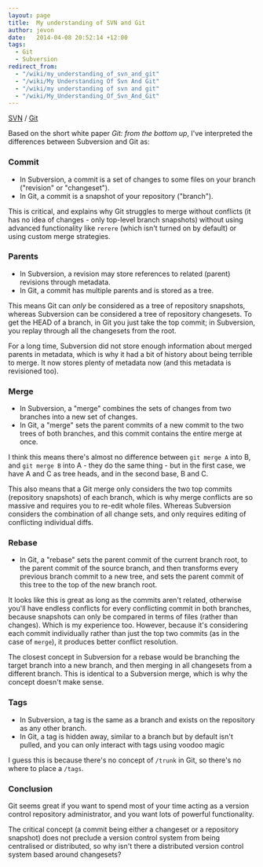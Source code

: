 ```yaml
---
layout: page
title:  My understanding of SVN and Git
author: jevon
date:   2014-04-08 20:52:14 +12:00
tags:
  - Git
  - Subversion
redirect_from:
  - "/wiki/my_understanding_of_svn_and_git"
  - "/wiki/My Understanding Of Svn And Git"
  - "/wiki/my understanding of svn and git"
  - "/wiki/My_Understanding_Of_Svn_And_Git"
---
```


[SVN](SVN.md) / [Git](Git.md)

Based on the short white paper _Git: from the bottom up_, I've interpreted the differences between Subversion and Git as:

### Commit
* In Subversion, a commit is a set of changes to some files on your branch ("revision" or "changeset").
* In Git, a commit is a snapshot of your repository ("branch").

This is critical, and explains why Git struggles to merge without conflicts (it has no idea of changes - only top-level branch snapshots) without using advanced functionality like `rerere` (which isn't turned on by default) or using custom merge strategies.

### Parents
* In Subversion, a revision may store references to related (parent) revisions through metadata.
* In Git, a commit has multiple parents and is stored as a tree.

This means Git can _only_ be considered as a tree of repository snapshots, whereas Subversion can be considered a tree of repository changesets. To get the HEAD of a branch, in Git you just take the top commit; in Subversion, you replay through all the changesets from the root.

For a long time, Subversion did not store enough information about merged parents in metadata, which is why it had a bit of history about being terrible to merge. It now stores plenty of metadata now (and this metadata is revisioned too).

### Merge
* In Subversion, a "merge" combines the sets of changes from two branches into a new set of changes.
* In Git, a "merge" sets the parent commits of a new commit to the two trees of both branches, and this commit contains the entire merge at once.

I think this means there's almost no difference between `git merge A` into B, and `git merge B` into A - they do the same thing - but in the first case, we have A and C as tree heads, and in the second base, B and C.

This also means that a Git merge only considers the two top commits (repository snapshots) of each branch, which is why merge conflicts are so massive and requires you to re-edit whole files. Whereas Subversion considers the combination of all change sets, and only requires editing of conflicting individual diffs.

### Rebase
* In Git, a "rebase" sets the parent commit of the current branch root, to the parent commit of the source branch, and then transforms every previous branch commit to a new tree, and sets the parent commit of this tree to the top of the new branch root.

It looks like this is great as long as the commits aren't related, otherwise you'll have endless conflicts for every conflicting commit in both branches, because snapshots can only be compared in terms of files (rather than changes). Which is my experience too. However, because it's considering each commit individually rather than just the top two commits (as in the case of `merge`), it produces better conflict resolution.

The closest concept in Subversion for a rebase would be branching the target branch into a new branch, and then merging in all changesets from a different branch. This is identical to a Subversion merge, which is why the concept doesn't make sense.

### Tags
* In Subversion, a tag is the same as a branch and exists on the repository as any other branch.
* In Git, a tag is hidden away, similar to a branch but by default isn't pulled, and you can only interact with tags using voodoo magic

I guess this is because there's no concept of `/trunk` in Git, so there's no where to place a `/tags`.

### Conclusion

Git seems great if you want to spend most of your time acting as a version control repository administrator, and you want lots of powerful functionality.

The critical concept (a commit being either a changeset or a repository snapshot) does not preclude a version control system from being centralised or distributed, so why isn't there a distributed version control system based around changesets?

